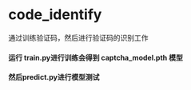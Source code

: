 # code_identify
通过训练验证码，然后进行验证码的识别工作


#### 运行 train.py进行训练会得到 captcha_model.pth 模型
#### 然后predict.py进行模型测试